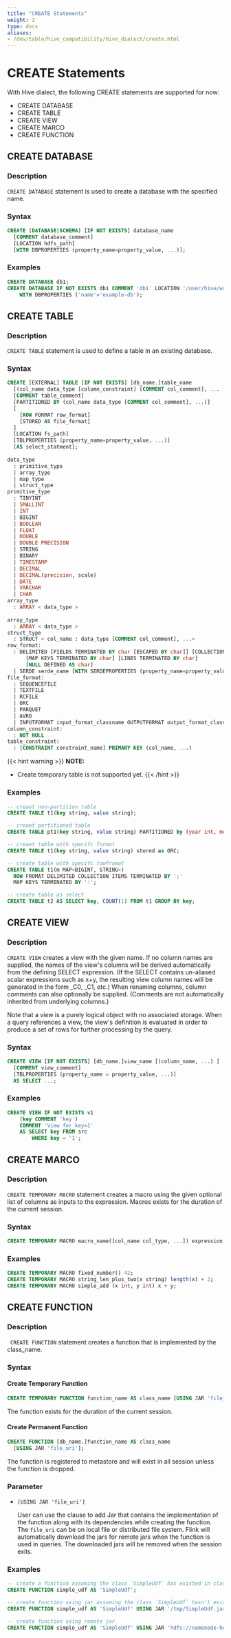 ```yaml
---
title: "CREATE Statements"
weight: 2
type: docs
aliases:
- /dev/table/hive_compatibility/hive_dialect/create.html
---
```

<!--
Licensed to the Apache Software Foundation (ASF) under one
or more contributor license agreements.  See the NOTICE file
distributed with this work for additional information
regarding copyright ownership.  The ASF licenses this file
to you under the Apache License, Version 2.0 (the
"License"); you may not use this file except in compliance
with the License.  You may obtain a copy of the License at
  http://www.apache.org/licenses/LICENSE-2.0
Unless required by applicable law or agreed to in writing,
software distributed under the License is distributed on an
"AS IS" BASIS, WITHOUT WARRANTIES OR CONDITIONS OF ANY
KIND, either express or implied.  See the License for the
specific language governing permissions and limitations
under the License.
-->

# CREATE Statements

With Hive dialect, the following CREATE statements are supported for now:

- CREATE DATABASE
- CREATE TABLE
- CREATE VIEW
- CREATE MARCO
- CREATE FUNCTION

## CREATE DATABASE

### Description

`CREATE DATABASE` statement is used to create a database with the specified name.

### Syntax

```sql
CREATE (DATABASE|SCHEMA) [IF NOT EXISTS] database_name
  [COMMENT database_comment]
  [LOCATION hdfs_path]
  [WITH DBPROPERTIES (property_name=property_value, ...)];
```

### Examples

```sql
CREATE DATABASE db1;
CREATE DATABASE IF NOT EXISTS db1 COMMENT 'db1' LOCATION '/user/hive/warehouse/db1'
    WITH DBPROPERTIES ('name'='example-db');
```


## CREATE TABLE

### Description

`CREATE TABLE` statement is used to define a table in an existing database.

### Syntax

```sql
CREATE [EXTERNAL] TABLE [IF NOT EXISTS] [db_name.]table_name
  [(col_name data_type [column_constraint] [COMMENT col_comment], ... [table_constraint])]
  [COMMENT table_comment]
  [PARTITIONED BY (col_name data_type [COMMENT col_comment], ...)]
  [
    [ROW FORMAT row_format]
    [STORED AS file_format]
  ]
  [LOCATION fs_path]
  [TBLPROPERTIES (property_name=property_value, ...)]
  [AS select_statment];
  
data_type
  : primitive_type
  | array_type
  | map_type
  | struct_type
primitive_type
  : TINYINT
  | SMALLINT
  | INT
  | BIGINT
  | BOOLEAN
  | FLOAT
  | DOUBLE
  | DOUBLE PRECISION
  | STRING
  | BINARY     
  | TIMESTAMP
  | DECIMAL
  | DECIMAL(precision, scale)
  | DATE
  | VARCHAR
  | CHAR 
array_type
  : ARRAY < data_type >
  
array_type
  : ARRAY < data_type >
struct_type
  : STRUCT < col_name : data_type [COMMENT col_comment], ...>
row_format:
  : DELIMITED [FIELDS TERMINATED BY char [ESCAPED BY char]] [COLLECTION ITEMS TERMINATED BY char]
      [MAP KEYS TERMINATED BY char] [LINES TERMINATED BY char]
      [NULL DEFINED AS char]
  | SERDE serde_name [WITH SERDEPROPERTIES (property_name=property_value, ...)]
file_format:
  : SEQUENCEFILE
  | TEXTFILE
  | RCFILE
  | ORC
  | PARQUET
  | AVRO
  | INPUTFORMAT input_format_classname OUTPUTFORMAT output_format_classname
column_constraint:
  : NOT NULL
table_constraint:
  : [CONSTRAINT constraint_name] PRIMARY KEY (col_name, ...)
```

{{< hint warning >}}
**NOTE:**

- Create temporary table is not supported yet. 
{{< /hint >}}

### Examples

```sql
-- creaet non-partition table
CREATE TABLE t1(key string, value string);

-- creaet partitioned table
CREATE TABLE pt1(key string, value string) PARTITIONED by (year int, month int);

-- creaet table with specifc format
CREATE TABLE t1(key string, value string) stored as ORC;

-- create table with specifc rowfromat
CREATE TABLE t1(m MAP<BIGINT, STRING>) 
  ROW FROMAT DELIMITED COLLECTION ITEMS TERMINATED BY ';'
  MAP KEYS TERMINATED BY ':';

-- create table as select
CREATE TABLE t2 AS SELECT key, COUNT(1) FROM t1 GROUP BY key;
```

## CREATE VIEW

### Description

`CREATE VIEW` creates a view with the given name.
If no column names are supplied, the names of the view's columns will be derived automatically from the defining SELECT expression.
(If the SELECT contains un-aliased scalar expressions such as x+y, the resulting view column names will be generated in the form _C0, _C1, etc.)
When renaming columns, column comments can also optionally be supplied. (Comments are not automatically inherited from underlying columns.)

Note that a view is a purely logical object with no associated storage. When a query references a view, the view's definition is evaluated in order to produce a set of rows for further processing by the query.

### Syntax

```sql
CREATE VIEW [IF NOT EXISTS] [db_name.]view_name [(column_name, ...) ]
  [COMMENT view_comment]
  [TBLPROPERTIES (property_name = property_value, ...)]
  AS SELECT ...;
```

### Examples

```sql
CREATE VIEW IF NOT EXISTS v1
    (key COMMENT 'key') 
    COMMENT 'View for key=1'
    AS SELECT key FROM src
        WHERE key = '1';
```

## CREATE MARCO

### Description

`CREATE TEMPORARY MACRO` statement creates a macro using the given optional list of columns as inputs to the expression.
Macros exists for the duration of the current session.

### Syntax

```sql
CREATE TEMPORARY MACRO macro_name([col_name col_type, ...]) expression;
```

### Examples

```sql
CREATE TEMPORARY MACRO fixed_number() 42;
CREATE TEMPORARY MACRO string_len_plus_two(x string) length(x) + 2;
CREATE TEMPORARY MACRO simple_add (x int, y int) x + y;
```

## CREATE FUNCTION

### Description

` CREATE FUNCTION` statement creates a function that is implemented by the class_name.

### Syntax

#### Create Temporary Function

```sql
CREATE TEMPORARY FUNCTION function_name AS class_name [USING JAR 'file_uri'];
```

The function exists for the duration of the current session.

#### Create Permanent Function

```sql
CREATE FUNCTION [db_name.]function_name AS class_name
  [USING JAR 'file_uri'];
```
The function is registered to metastore and will exist in all session unless the function is dropped.

### Parameter
- `[USING JAR 'file_uri']`

  User can use the clause to add Jar that contains the implementation of the function along with its dependencies while creating the function.
  The `file_uri` can be on local file or distributed file system.
  Flink will automatically download the jars for remote jars when the function is used in queries. The downloaded jars will be removed when the session exits.

### Examples

```sql
-- create a function assuming the class `SimpleUdf` has existed in class path
CREATE FUNCTION simple_udf AS 'SimpleUdf';

-- create function using jar assuming the class `SimpleUdf` hasn't existed in class path
CREATE FUNCTION simple_udf AS 'SimpleUdf' USING JAR '/tmp/SimpleUdf.jar';

-- create function using remote jar
CREATE FUNCTION simple_udf AS 'SimpleUdf' USING JAR 'hdfs://namenode-host:port/path/SimpleUdf.jar';
```
